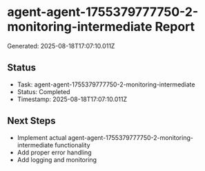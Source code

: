 # agent-agent-1755379777750-2-monitoring-intermediate Report

Generated: 2025-08-18T17:07:10.011Z

## Status
- Task: agent-agent-1755379777750-2-monitoring-intermediate
- Status: Completed
- Timestamp: 2025-08-18T17:07:10.011Z

## Next Steps
- Implement actual agent-agent-1755379777750-2-monitoring-intermediate functionality
- Add proper error handling
- Add logging and monitoring
